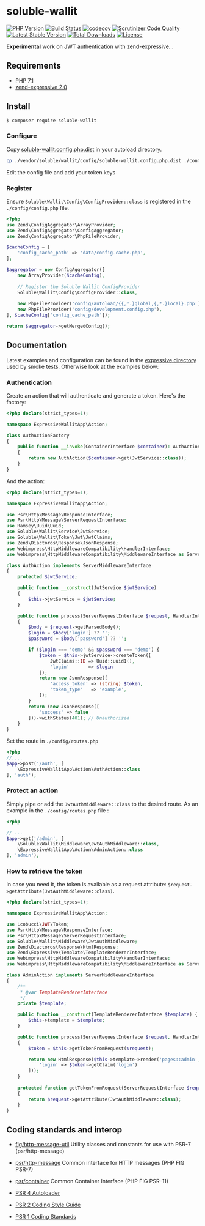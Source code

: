 # soluble-wallit  

[![PHP Version](http://img.shields.io/badge/php-7.1+-ff69b4.svg)](https://packagist.org/packages/soluble/wallit)
[![Build Status](https://travis-ci.org/belgattitude/soluble-wallit.svg?branch=master)](https://travis-ci.org/belgattitude/soluble-wallit)
[![codecov](https://codecov.io/gh/belgattitude/soluble-wallit/branch/master/graph/badge.svg)](https://codecov.io/gh/belgattitude/soluble-wallit)
[![Scrutinizer Code Quality](https://scrutinizer-ci.com/g/belgattitude/soluble-wallit/badges/quality-score.png?b=master)](https://scrutinizer-ci.com/g/belgattitude/soluble-wallit/?branch=master)
[![Latest Stable Version](https://poser.pugx.org/soluble/wallit/v/stable.svg)](https://packagist.org/packages/soluble/wallit)
[![Total Downloads](https://poser.pugx.org/soluble/wallit/downloads.png)](https://packagist.org/packages/soluble/wallit)
[![License](https://poser.pugx.org/soluble/wallit/license.png)](https://packagist.org/packages/soluble/wallit)

**Experimental** work on JWT authentication with zend-expressive... 

## Requirements

* PHP 7.1 
* [zend-expressive 2.0](https://github.com/zendframework/zend-expressive)

## Install

```bash
$ composer require soluble-wallit
```
### Configure

Copy [soluble-wallit.config.php.dist](https://github.com/belgattitude/soluble-wallit/blob/master/config/soluble-wallit.config.php.dist) in your autoload directory.

```bash
cp ./vendor/soluble/wallit/config/soluble-wallit.config.php.dist ./config/autoload/soluble-wallit.config.local.php
```

Edit the config file and add your token keys 

### Register

Ensure `Soluble\Wallit\Config\ConfigProvider::class` is registered in the `./config/config.php` file. 

```php
<?php
use Zend\ConfigAggregator\ArrayProvider;
use Zend\ConfigAggregator\ConfigAggregator;
use Zend\ConfigAggregator\PhpFileProvider;

$cacheConfig = [
    'config_cache_path' => 'data/config-cache.php',
];

$aggregator = new ConfigAggregator([
    new ArrayProvider($cacheConfig),
    
    // Register the Soluble Wallit ConfigProvider    
    Soluble\Wallit\Config\ConfigProvider::class,
    
    new PhpFileProvider('config/autoload/{{,*.}global,{,*.}local}.php'),
    new PhpFileProvider('config/development.config.php'),
], $cacheConfig['config_cache_path']);

return $aggregator->getMergedConfig();
``` 

## Documentation

Latest examples and configuration can be found in the [expressive directory](https://github.com/belgattitude/soluble-wallit/tree/master/tests/expressive) used
by smoke tests. Otherwise look at the examples below:


### Authentication

Create an action that will authenticate and generate a token. Here's the factory:

```php
<?php declare(strict_types=1);

namespace ExpressiveWallitApp\Action;

class AuthActionFactory
{
    public function __invoke(ContainerInterface $container): AuthAction
    {
        return new AuthAction($container->get(JwtService::class));
    }
}
```
And the action:

```php
<?php declare(strict_types=1);

namespace ExpressiveWallitApp\Action;

use Psr\Http\Message\ResponseInterface;
use Psr\Http\Message\ServerRequestInterface;
use Ramsey\Uuid\Uuid;
use Soluble\Wallit\Service\JwtService;
use Soluble\Wallit\Token\Jwt\JwtClaims;
use Zend\Diactoros\Response\JsonResponse;
use Webimpress\HttpMiddlewareCompatibility\HandlerInterface;
use Webimpress\HttpMiddlewareCompatibility\MiddlewareInterface as ServerMiddlewareInterface;

class AuthAction implements ServerMiddlewareInterface
{
    protected $jwtService;

    public function __construct(JwtService $jwtService)
    {
        $this->jwtService = $jwtService;
    }

    public function process(ServerRequestInterface $request, HandlerInterface $handler): ResponseInterface
    {
        $body = $request->getParsedBody();
        $login = $body['login'] ?? '';
        $password = $body['password'] ?? '';

        if ($login === 'demo' && $password === 'demo') {
            $token = $this->jwtService->createToken([
                JwtClaims::ID => Uuid::uuid1(),
                'login'       => $login
            ]);
            return new JsonResponse([
                'access_token' => (string) $token,
                'token_type'   => 'example',
            ]);
        }
        return (new JsonResponse([
            'success' => false
        ]))->withStatus(401); // Unauthorized
    }
}
```

Set the route in `./config/routes.php` 

```php
<?php
//....
$app->post('/auth', [
    \ExpressiveWallitApp\Action\AuthAction::class
], 'auth');
```
  
### Protect an action

Simply pipe or add the `JwtAuthMiddleware::class` to the desired route. As an example in the `./config/routes.php` file :

```php
<?php

// ...
$app->get('/admin', [
    \Soluble\Wallit\Middleware\JwtAuthMiddleware::class,
    \ExpressiveWallitApp\Action\AdminAction::class
], 'admin');

```

### How to retrieve the token

In case you need it, the token is available as a request attribute: `$request->getAttribute(JwtAuthMiddleware::class)`.

```php
<?php declare(strict_types=1);

namespace ExpressiveWallitApp\Action;

use Lcobucci\JWT\Token;
use Psr\Http\Message\ResponseInterface;
use Psr\Http\Message\ServerRequestInterface;
use Soluble\Wallit\Middleware\JwtAuthMiddleware;
use Zend\Diactoros\Response\HtmlResponse;
use Zend\Expressive\Template\TemplateRendererInterface;
use Webimpress\HttpMiddlewareCompatibility\HandlerInterface;
use Webimpress\HttpMiddlewareCompatibility\MiddlewareInterface as ServerMiddlewareInterface;

class AdminAction implements ServerMiddlewareInterface
{
    /**
     * @var TemplateRendererInterface
     */
    private $template;

    public function __construct(TemplateRendererInterface $template) {
        $this->template = $template;
    }

    public function process(ServerRequestInterface $request, HandlerInterface $delegate): ResponseInterface
    {
        $token = $this->getTokenFromRequest($request);

        return new HtmlResponse($this->template->render('pages::admin', [
            'login' => $token->getClaim('login')
        ]));
    }
   
    protected function getTokenFromRequest(ServerRequestInterface $request): Token
    {
        return $request->getAttribute(JwtAuthMiddleware::class);
    }
}
```
  
## Coding standards and interop

* [fig/http-message-util](https://github.com/php-fig/http-message-util) Utility classes and constants for use with PSR-7 (psr/http-message)
* [psr/http-message](http://www.php-fig.org/psr/psr-7/) Common interface for HTTP messages (PHP FIG PSR-7)
* [psr/container](http://www.php-fig.org/psr/psr-11/) Common Container Interface (PHP FIG PSR-11)

* [PSR 4 Autoloader](https://github.com/php-fig/fig-standards/blob/master/accepted/PSR-4-autoloader.md)
* [PSR 2 Coding Style Guide](https://github.com/php-fig/fig-standards/blob/master/accepted/PSR-2-coding-style-guide.md)
* [PSR 1 Coding Standards](https://github.com/php-fig/fig-standards/blob/master/accepted/PSR-1-basic-coding-standard.md)

